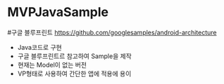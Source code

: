 # MVPJavaSample


#구글 블루프린트
https://github.com/googlesamples/android-architecture

- Java코드로 구현
- 구글 블루프린트르 참고하여 Sample을 제작
- 현재는 Model이 없는 버전
- VP형태로 사용하여 간단한 앱에 적용에 용이
